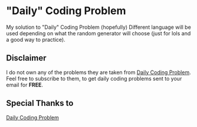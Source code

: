 # "Daily" Coding Problem

My solution to "Daily" Coding Problem (hopefully)
Different language will be used depending on what the random generator will choose (just for lols and a good way to practice).

## Disclaimer

I do not own any of the problems they are taken from [Daily Coding Problem](https://www.dailycodingproblem.com). Feel free to subscribe to them, to get daily coding problems sent to your email for **FREE**.


## Special Thanks to
[Daily Coding Problem](https://www.dailycodingproblem.com)
